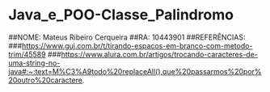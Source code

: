 # Java_e_POO-Classe_Palindromo
##NOME: Mateus Ribeiro Cerqueira
##RA: 10443901
##REFERÊNCIAS:
###https://www.guj.com.br/t/tirando-espacos-em-branco-com-metodo-trim/45589
###https://www.alura.com.br/artigos/trocando-caracteres-de-uma-string-no-java#:~:text=M%C3%A9todo%20replaceAll(),que%20passarmos%20por%20outro%20caractere.
